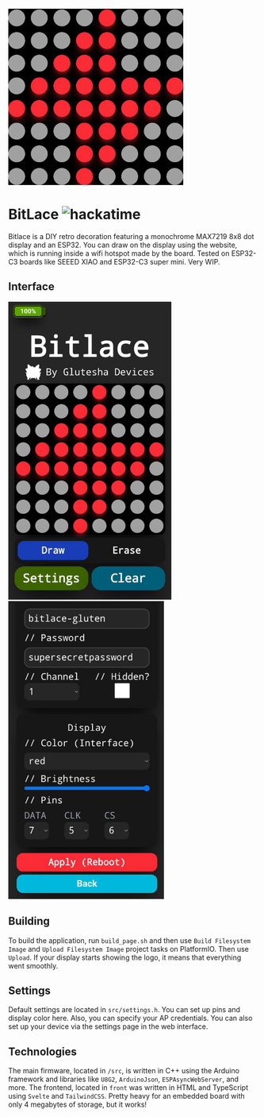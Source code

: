 ![img](/img/bitlace.png)
# BitLace ![hackatime](https://hackatime-badge.hackclub.com/U091LS2TL8M/bitlace)
Bitlace is a DIY retro decoration featuring a monochrome MAX7219 8x8 dot display and an ESP32. You can draw on the display using the website, which is running inside a wifi hotspot made by the board. Tested on ESP32-C3 boards like SEEED XIAO and ESP32-C3 super mini. Very WIP.
## Interface
<img src="/img/interface1.jpg" height=600/> <img src="/img/interface2.png" height=600/>
## Building
To build the application, run ```build_page.sh``` and then use ```Build Filesystem Image``` and ```Upload Filesystem Image``` project tasks on PlatformIO. Then use ```Upload```. If your display starts showing the logo, it means that everything went smoothly.
## Settings 
Default settings are located in ```src/settings.h```. You can set up pins and display color here. Also, you can specify your AP credentials. You can also set up your device via the settings page in the web interface.
## Technologies
The main firmware, located in ```/src```, is written in C++ using the Arduino framework and libraries like ```U8G2```, ```ArduinoJson```, ```ESPAsyncWebServer```, and more. The frontend, located in ```front``` was written in HTML and TypeScript using ```Svelte``` and ```TailwindCSS```. Pretty heavy for an embedded board with only 4 megabytes of storage, but it works!
